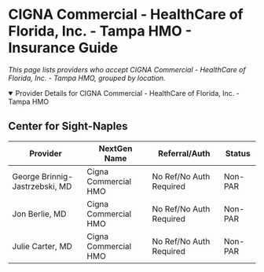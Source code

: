 # CIGNA Commercial - HealthCare of Florida, Inc. - Tampa HMO - Insurance Guide

*This page lists providers who accept CIGNA Commercial - HealthCare of Florida, Inc. - Tampa HMO, grouped by location.*

<details open><summary>Provider Details for CIGNA Commercial - HealthCare of Florida, Inc. - Tampa HMO</summary>

## Center for Sight-Naples

| Provider | NextGen Name | Referral/Auth | Status |
|----------|-------------|--------------|--------|
| George Brinnig-Jastrzebski, MD | Cigna Commercial HMO | No Ref/No Auth Required | Non-PAR |
| Jon Berlie, MD | Cigna Commercial HMO | No Ref/No Auth Required | Non-PAR |
| Julie Carter, MD | Cigna Commercial HMO | No Ref/No Auth Required | Non-PAR |

</details>

